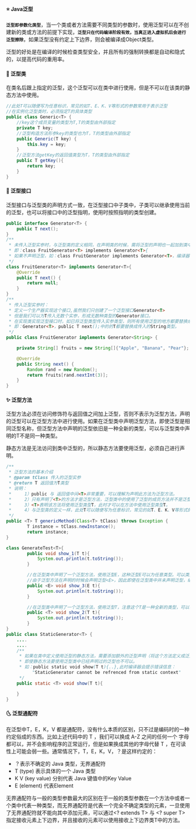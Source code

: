 #### ⭐ Java泛型

**`泛型即参数化类型`**，当一个类或者方法需要不同类型的参数时，使用泛型可以在不创建新的类或方法的前提下实现，**`泛型只在代码编译阶段有效，当真正进入虚拟机后会进行泛型擦除`**，如果泛型没有约定上下边界，则会被编译成Object类型。

泛型的好处是在编译的时候检查类型安全，并且所有的强制转换都是自动和隐式的，以提高代码的重用率。

#### :ticket: 泛型类

在类名后跟上指定的泛型，这个泛型可以在类中进行使用，但是不可以在该类的静态方法中使用。

```java
//此处T可以随便写为任意标识，常见的如T、E、K、V等形式的参数常用于表示泛型
//在实例化泛型类时，必须指定T的具体类型
public class Generic<T> { 
    //key这个成员变量的类型为T,T的类型由外部指定  
    private T key;
    //泛型构造方法形参key的类型也为T，T的类型由外部指定
    public Generic(T key) { 
        this.key = key;
    }
    //泛型方法getKey的返回值类型为T，T的类型由外部指定
    public T getKey(){ 
        return key;
    }
}
```

#### :bookmark: 泛型接口

泛型接口与泛型类的声明方式一致，在泛型接口中子类中，子类可以继承使用当前的泛型，也可以将接口中的泛型指明，使用时按照指明的类型创建。

```java
public interface Generator<T> {
    public T next();
}
/**
 * 未传入泛型实参时，与泛型类的定义相同，在声明类的时候，需将泛型的声明也一起加到类中
 * 即：class FruitGenerator<T> implements Generator<T>{
 * 如果不声明泛型，如：class FruitGenerator implements Generator<T>，编译器会报错："Unknown class"
 */
class FruitGenerator<T> implements Generator<T>{
    @Override
    public T next() {
        return null;
    }
}
/**
 * 传入泛型实参时：
 * 定义一个生产器实现这个接口,虽然我们只创建了一个泛型接口Generator<T>
 * 但是我们可以为T传入无数个实参，形成无数种类型的Generator接口。
 * 在实现类实现泛型接口时，如已将泛型类型传入实参类型，则所有使用泛型的地方都要替换成传入的实参类型
 * 即：Generator<T>，public T next();中的的T都要替换成传入的String类型。
 */
public class FruitGenerator implements Generator<String> {

    private String[] fruits = new String[]{"Apple", "Banana", "Pear"};

    @Override
    public String next() {
        Random rand = new Random();
        return fruits[rand.nextInt(3)];
    }
}
```

#### ✨ 泛型方法

泛型方法必须在访问修饰符与返回值之间加上泛型，否则不表示为泛型方法，声明的泛型可以在泛型方法中进行使用。如果在泛型类中声明泛型方法，即使泛型是相同泛型名称，但泛型方法中声明的泛型依旧是一种全新的类型，可以与泛型类中声明的T不是同一种类型。

静态方法是无法访问到类中泛型的，所以静态方法要使用泛型，必须自己进行声明。

```java
/**
 * 泛型方法的基本介绍
 * @param tClass 传入的泛型实参
 * @return T 返回值为T类型
 * 说明：
 *     1）public 与 返回值中间<T>非常重要，可以理解为声明此方法为泛型方法。
 *     2）只有声明了<T>的方法才是泛型方法，泛型类中的使用了泛型的成员方法并不是泛型方法。
 *     3）<T>表明该方法将使用泛型类型T，此时才可以在方法中使用泛型类型T。
 *     4）与泛型类的定义一样，此处T可以随便写为任意标识，常见的如T、E、K、V等形式的参数常用于表示泛型。
 */
public <T> T genericMethod(Class<T> tClass) throws Exception {
        T instance = tClass.newInstance();
        return instance;
}

class GenerateTest<T>{
        public void show_1(T t){
            System.out.println(t.toString());
        }

        //在泛型类中声明了一个泛型方法，使用泛型E，这种泛型E可以为任意类型。可以类型与T相同，也可以不同。
        //由于泛型方法在声明的时候会声明泛型<E>，因此即使在泛型类中并未声明泛型，编译器也能够正确识别泛型方法中识别的泛型。
        public <E> void show_3(E t){
            System.out.println(t.toString());
        }

        //在泛型类中声明了一个泛型方法，使用泛型T，注意这个T是一种全新的类型，可以与泛型类中声明的T不是同一种类型。
        public <T> void show_2(T t){
            System.out.println(t.toString());
        }
}
public class StaticGenerator<T> {
    ....
    ....
    /**
     * 如果在类中定义使用泛型的静态方法，需要添加额外的泛型声明（将这个方法定义成泛型方法）
     * 即使静态方法要使用泛型类中已经声明过的泛型也不可以。
     * 如：public static void show(T t){..},此时编译器会提示错误信息：
          "StaticGenerator cannot be refrenced from static context"
     */
    public static <T> void show(T t){

    }
}
```

#### :last_quarter_moon_with_face: 泛型通配符

在泛型中T，E，K，V 都是通配符，没有什么本质的区别，只不过是编码时的一种约定俗成的东西。比如上述代码中的 T ，我们可以换成 A-Z 之间的任何一个 字母都可以，并不会影响程序的正常运行，但是如果换成其他的字母代替 T ，在可读性上可能会弱一些。通常情况下，T，E，K，V，？是这样约定的：

- ？表示不确定的 Java 类型，无界通配符
- T (type) 表示具体的一个 Java 类型
- K V (key value) 分别代表 Java 键值中的Key Value
- E (element) 代表Element

无界通配符与一般的类型参数最大的区别在于一般的类型参数在一个方法中或者一个类中代表一种类型，而无界通配符是代表一个完全不确定类型的元素，一旦使用了无界通配符就不能向其中添加元素，可以通过<? extends T> 与 <? super T>指定接收元素上下边界，并且接收的元素可以使用接收上下边界类T中的方法。
